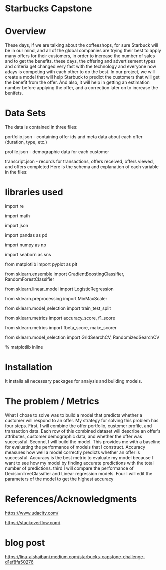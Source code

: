 # Starbucks Capstone

# Overview
These days, if we are talking about the coffeeshops, for sure Starbuck will be in our mind, and all of the global companies are trying their best to apply many offers for their customers, in order to increase the number of sales and to get the benefits. these days, the offering and advertisement types and criteria get changed very fast with the technology and everyone now adays is competing with each other to do the best. In our project, we will create a model that will help Starbuck to predict the customers that will get the benefit from the offer. And also, it will help in getting an estimation number before applying the offer, and a correction later on to increase the benifets.

# Data Sets
The data is contained in three files:


portfolio.json - containing offer ids and meta data about each offer (duration, type, etc.)

profile.json - demographic data for each customer

transcript.json - records for transactions, offers received, offers viewed, and offers completed
Here is the schema and explanation of each variable in the files:


# libraries used


import re

import math

import json

import pandas as pd

import numpy as np

import seaborn as sns

from matplotlib import pyplot as plt

from sklearn.ensemble import GradientBoostingClassifier, RandomForestClassifier

from sklearn.linear_model import LogisticRegression

from sklearn.preprocessing import MinMaxScaler

from sklearn.model_selection import train_test_split

from sklearn.metrics import accuracy_score, f1_score

from sklearn.metrics import fbeta_score, make_scorer

from sklearn.model_selection import GridSearchCV, RandomizedSearchCV

% matplotlib inline


# Installation
 It installs all necessary packages for analysis and building models.
 
 

# The problem / Metrics
What I chose to solve was to build a model that predicts whether a customer will respond to an offer. My strategy for solving this problem has four steps. First, I will combine the offer portfolio, customer profile, and transaction data. Each row of this combined dataset will describe an offer's attributes, customer demographic data, and whether the offer was successful. Second, I will build the model. This provides me with a baseline for evaluating the performance of models that I construct. Accuracy measures how well a model correctly predicts whether an offer is successful. Accuracy is the best metric to evaluate my model because I want to see how my model by finding accurate predictions with the total number of predictions. third I will compare the performance of DecisionTreeClassifier and Linear regression models. Four  I will edit the parameters of the model to get the highest accuracy


# References/Acknowledgments
https://www.udacity.com/



https://stackoverflow.com/

# blog post 
https://lina-alshaibani.medium.com/starbucks-capstone-challenge-d1ef8fa50276

